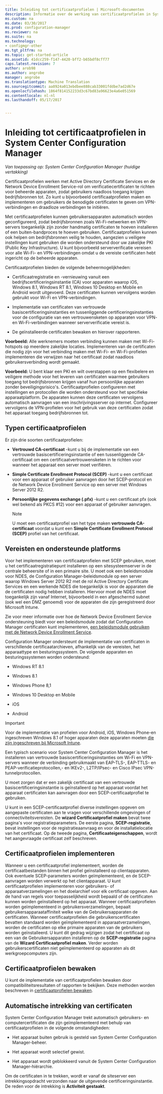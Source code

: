 ```yaml
---
title: Inleiding tot certificaatprofielen | Microsoft-documenten
description: Informatie over de werking van certificaatprofielen in System Center Configuration Manager met Active Directory Certificate Services.
ms.custom: na
ms.date: 03/30/2017
ms.prod: configuration-manager
ms.reviewer: na
ms.suite: na
ms.technology:
- configmgr-other
ms.tgt_pltfrm: na
ms.topic: get-started-article
ms.assetid: 41dcc259-f147-4420-bff2-b65bdf8cff77
caps.latest.revision: 7
author: arob98
ms.author: angrobe
manager: angrobe
ms.translationtype: Machine Translation
ms.sourcegitcommit: aa8924a013ebdbee888cab33001fddbe7ad2d67e
ms.openlocfilehash: 1864f814152233d3c67bd83a96623e4a6e051569
ms.contentlocale: nl-nl
ms.lasthandoff: 05/17/2017


---
```


# <a name="introduction-to-certificate-profiles-in-system-center-configuration-manager"></a>Inleiding tot certificaatprofielen in System Center Configuration Manager

*Van toepassing op: System Center Configuration Manager (huidige vertakking)*


Certificaatprofielen werken met Active Directory Certificate Services en de Network Device Enrollment Service-rol om verificatiecertificaten te richten voor beheerde apparaten, zodat gebruikers naadloos toegang krijgen bedrijfsbronnen tot. Zo kunt u bijvoorbeeld certificaatprofielen maken en implementeren om gebruikers de benodigde certificaten te geven om VPN-verbindingen en draadloze verbindingen te initiëren. 

Met certificaatprofielen kunnen gebruikersapparaten automatisch worden geconfigureerd, zodat bedrijfsbronnen zoals Wi-Fi-netwerken en VPN-servers toegankelijk zijn zonder handmatig certificaten te hoeven installeren of een buiten-bandproces te hoeven gebruiken. Certificaatprofielen kunnen ook helpen om bedrijfsbronnen veilig te houden, aangezien u veiligere instellingen kunt gebruiken die worden ondersteund door uw zakelijke PKI (Public Key Infrastructure). U kunt bijvoorbeeld serververificatie vereisen voor alle Wi-Fi- en VPN-verbindingen omdat u de vereiste certificaten hebt ingericht op de beheerde apparaten.   

Certificaatprofielen bieden de volgende beheermogelijkheden:  

-   Certificaatregistratie en -vernieuwing vanuit een bedrijfscertificeringsinstantie (CA) voor apparaten waarop iOS, Windows 8.1, Windows RT 8.1, Windows 10 Desktop en Mobile en Android wordt uitgevoerd. Deze certificaten kunnen vervolgens worden gebruikt voor Wi-Fi en VPN-verbindingen.  

-   Implementatie van certificaten van vertrouwde basiscertificeringsinstanties en tussenliggende certificeringsinstanties voor de configuratie van een vertrouwensketen op apparaten voor VPN- en Wi-Fi-verbindingen wanneer serververificatie vereist is.  

-   De geïnstalleerde certificaten bewaken en hierover rapporteren.  

**Voorbeeld:** Alle werknemers moeten verbinding kunnen maken met Wi-Fi-hotspots op meerdere zakelijke locaties. Implementeren van de certificaten die nodig zijn voor het verbinding maken met Wi-Fi- en Wi-Fi-profielen implementeren die verwijzen naar het certificaat zodat naadloos gebruikersverbinding wordt gemaakt.  

**Voorbeeld:** U bent klaar een PKI en wilt overstappen op een flexibelere en veiligere methode voor het leveren van certificaten waarmee gebruikers toegang tot bedrijfsbronnen krijgen vanaf hun persoonlijke apparaten zonder beveiligingsrisico's. Certificaatprofielen configureren met instellingen en protocollen die worden ondersteund voor het specifieke apparaatplatform. De apparaten kunnen deze certificaten vervolgens automatisch aanvragen van een inschrijvingsserver op internet. Configureer vervolgens de VPN-profielen voor het gebruik van deze certificaten zodat het apparaat toegang bedrijfsbronnen tot.  

## <a name="types-of-certificate-profiles"></a>Typen certificaatprofielen  
 Er zijn drie soorten certificaatprofielen:  

-   **Vertrouwd CA-certificaat** -kunt u bij de implementatie van een vertrouwde basiscertificeringsinstantie of een tussenliggende CA-certificaat om een certificaatvertrouwensketen in te richten voor wanneer het apparaat een server moet verifiëren.  

-   **Simple Certificate Enrollment Protocol (SCEP)** -kunt u een certificaat voor een apparaat of gebruiker aanvragen door het SCEP-protocol en de Network Device Enrollment Service op een server met Windows Server 2012 R2.
-   **Persoonlijke gegevens exchange (.pfx)** -kunt u een certificaat pfx (ook wel bekend als PKCS #12) voor een apparaat of gebruiker aanvragen.

    > [!NOTE]  
    >  U moet een certificaatprofiel van het type maken **vertrouwde CA-certificaat** voordat u kunt een **Simple Certificate Enrollment Protocol (SCEP)** profiel van het certificaat.  

## <a name="requirements-and-supported-platforms"></a>Vereisten en ondersteunde platforms  
 Voor het implementeren van certificaatprofielen met SCEP gebruiken, moet u het certificaatregistratiepunt installeren op een sitesysteemserver in de centrale beheersite of in een primaire site. U moet ook een beleidsmodule voor NDES, de Configuration Manager-beleidsmodule op een server waarop Windows Server 2012 R2 met de rol Active Directory Certificate Services en een werkende NDES die toegankelijk is voor de apparaten die de certificaten nodig hebben installeren. Hiervoor moet de NDES moet toegankelijk zijn vanaf Internet, bijvoorbeeld in een afgeschermd subnet (ook wel een DMZ genoemd) voor de apparaten die zijn geregistreerd door Microsoft Intune.  

 Zie voor meer informatie over hoe de Network Device Enrollment Service ondersteuning biedt voor een beleidsmodule zodat dat Configuration Manager certificaten kunt implementeren, [een beleidsmodule gebruiken met de Network Device Enrollment Service](http://go.microsoft.com/fwlink/p/?LinkId=328657).  

 Configuration Manager ondersteunt de implementatie van certificaten in verschillende certificaatarchieven, afhankelijk van de vereisten, het apparaattype en besturingssysteem. De volgende apparaten en besturingssystemen worden ondersteund:  

-   Windows RT 8.1  

-   Windows 8.1  

-   Windows Phone 8,1  

-   Windows 10 Desktop en Mobile  

-   iOS  

-   Android  

> [!IMPORTANT]  
>  Voor de implementatie van profielen voor Android, iOS, Windows Phone-en ingeschreven Windows 8.1 of hoger apparaten deze apparaten moeten [die zijn ingeschreven bij Microsoft Intune](https://technet.microsoft.com/en-us/library/dn646962.aspx).   

Een typisch scenario voor System Center Configuration Manager is het installeren van vertrouwde basiscertificeringsinstanties om Wi-Fi en VPN-servers wanneer de verbinding gebruikmaakt van EAP-TLS-, EAP-TTLS- en PEAP-verificatieprotocollen,- en IKEv2-, L2TP/IPsec- en Cisco IPsec VPN-tunnelprotocollen.  

U moet zorgen dat er een zakelijk certificaat van een vertrouwde basiscertificeringsinstantie is geïnstalleerd op het apparaat voordat het apparaat certificaten kan aanvragen door een SCEP-certificaatprofiel te gebruiken.  

U kunt in een SCEP-certificaatprofiel diverse instellingen opgeven om aangepaste certificaten aan te vragen voor verschillende omgevingen of connectiviteitsvereisten. De **wizard Certificaatprofiel maken** bevat twee pagina's voor registratieparameters. De eerste pagina, **SCEP-registratie**, bevat instellingen voor de registratieaanvraag en voor de installatielocatie van het certificaat. Op de tweede pagina, **Certificaateigenschappen**, wordt het aangevraagde certificaat zelf beschreven.  

## <a name="deploying-certificate-profiles"></a>Certificaatprofielen implementeren  
 Wanneer u een certificaatprofiel implementeert, worden de certificaatbestanden binnen het profiel geïnstalleerd op clientapparaten. Ook eventuele SCEP-parameters worden geïmplementeerd, en de SCEP-aanvragen worden verwerkt op het clientapparaat. U kunt certificaatprofielen implementeren voor gebruikers- of apparaatverzamelingen en het doelarchief voor elk certificaat opgeven. Aan de hand van regels voor toepasselijkheid wordt bepaald of de certificaten kunnen worden geïnstalleerd op het apparaat. Wanneer certificaatprofielen worden geïmplementeerd in gebruikersverzamelingen, bepaalt gebruikersapparaataffiniteit welke van de Gebruikersapparaten de certificaten. Wanneer certificaatprofielen die gebruikerscertificaten bevatten standaard worden geïmplementeerd in apparaatverzamelingen, worden de certificaten op elke primaire apparaten van de gebruikers worden geïnstalleerd. U kunt dit gedrag wijzigen zodat het certificaat op een van de Gebruikersapparaten installeren op de **SCEP-registratie** pagina van de **Wizard Certificaatprofiel maken**. Verder worden gebruikerscertificaten niet geïmplementeerd op apparaten als dit werkgroepcomputers zijn.  

## <a name="monitoring-certificate-profiles"></a>Certificaatprofielen bewaken  

U kunt de implementatie van certificaatprofielen bewaken door compatibiliteitsresultaten of rapporten te bekijken. Deze methoden worden beschreven in [certificaatprofielen bewaken](/sccm/protect/deploy-use/monitor-certificate-profiles).


## <a name="automatic-revocation-of-certificates"></a>Automatische intrekking van certificaten  
 System Center Configuration Manager trekt automatisch gebruikers- en computercertificaten die zijn geïmplementeerd met behulp van certificaatprofielen in de volgende omstandigheden:  

-   Het apparaat buiten gebruik is gesteld van System Center Configuration Manager-beheer.  

-   Het apparaat wordt selectief gewist.  

-   Het apparaat wordt geblokkeerd vanuit de System Center Configuration Manager-hiërarchie.  

 Om de certificaten in te trekken, wordt er vanaf de siteserver een intrekkingsopdracht verzonden naar de uitgevende certificeringsinstantie. De reden voor de intrekking is **Activiteit gestaakt**.  
